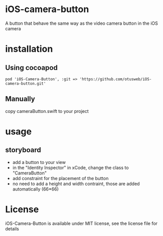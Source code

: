 # iOS-camera-button
A button that behave the same way as the video camera button in the iOS camera

# installation
## Using cocoapod
`pod 'iOS-Camera-Button', :git => 'https://github.com/otusweb/iOS-camera-button.git'`

## Manually
copy cameraButton.swift to your project

# usage
## storyboard
- add a button to your view
- in the "Identity Inspector" in xCode, change the class to "CameraButton"
- add constraint for the placement of the button
- no need to add a height and width contraint, those are added automatically (66*66)

# License
iOS-Camera-Button is available under MIT license, see the license file for details